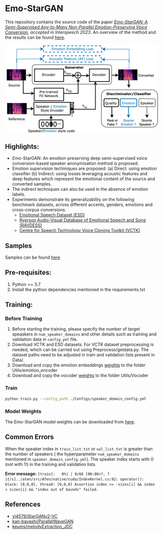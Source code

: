 # Emo-StarGAN 

This repository contains the source code of the paper *[Emo-StarGAN: A Semi-Supervised Any-to-Many Non-Parallel Emotion-Preserving Voice Conversion](https://www.researchgate.net/publication/373161292_Emo-StarGAN_A_Semi-Supervised_Any-to-Many_Non-Parallel_Emotion-Preserving_Voice_Conversion), accepted in Interspeech 2023*. An overview of the method and the results can be found [here](https://github.com/suhitaghosh10/emo-stargan/blob/main/overview.pdf).


![Concept of our method. For details we refer to our paper at .....](emo-stargan.png)

## Highlights:
- Emo-StarGAN: An emotion-preserving deep semi-supervised voice conversion-based speaker anonymisation method is proposed.
- Emotion supervision techiniques are proposed: (a) Direct: using emotion classifier (b) Indirect: using losses leveraging acoustic features and deep features which represent the emotional content of the source and converted samples.
- The indirect techniques can also be used in the absence of emotion labels.
- Experiments demonstrate its generalizability on the following benchmark datasets, across different accents, genders, emotions and cross-corpus conversions:
  - [Emotional Speech Dataset (ESD)](https://hltsingapore.github.io/ESD/)
  - [Ryerson Audio-Visual Database of Emotional Speech and Song (RAVDESS)](https://www.kaggle.com/datasets/uwrfkaggler/ravdess-emotional-speech-audio)
  - [Centre for Speech Technology Voice Cloning Toolkit (VCTK)](https://datashare.ed.ac.uk/handle/10283/2950)

## Samples
Samples can be found [here]()

## Pre-requisites:
1. Python >= 3.7
2. Install the python dependencies mentioned in the requirements.txt

## Training:

### Before Training
1. Before starting the training, please specify the number of target speaskers in `num_speaker_domains` and other details such as training and validation data in `config.yml` file.
2. Download VCTK and ESD datasets. For VCTK dataset preprocessing is needed, which can be carried out using Preprocess/getdata.py. The dataset paths need to be adjusted in train and validation lists present in Data/.
3. Download and copy the emotion embeddings [weights](https://drive.google.com/drive/folders/1FEVATENYW6vCiTFeJNoa64piOiV_Joyh?usp=sharing) to the folder Utils/emotion_encoder
4. Download and copy the vocoder [weights](https://drive.google.com/drive/folders/1xcMLR-jkRC5FmTcyp1e8neKT9mbwV9bb?usp=sharing) to the folder Utils/Vocoder

### Train
```bash
python train.py --config_path ./Configs/speaker_domain_config.yml
```

### Model Weights
The Emo-StarGAN model weights can be downloaded from [here](https://drive.google.com/drive/folders/1FKETSKT71L4GjSTexbJG6LcMWr0b1u7r?usp=sharing). 


## Common Errors
When the speaker index in `train_list.txt` or `val_list.txt` is greater than the number of speakers ( the hyperparameter `num_speaker_domains` mentioned in `speaker_domain_config.yml`).
The speaker index starts with 0 (not with 1!) in the training and validation lists.

**Error message:** `[train]:   0%| | 0/66 [00:00<?, ?it/s]../aten/src/ATen/native/cuda/IndexKernel.cu:92: operator(): block: [0,0,0], thread: [0,0,0] Assertion index >= -sizes[i] && index < sizes[i] && "index out of bounds" failed.`


## References
- [yl4579/StarGANv2-VC](https://github.com/yl4579/StarGANv2-VC/)
- [kan-bayashi/ParallelWaveGAN](https://github.com/kan-bayashi/ParallelWaveGAN)
- [keums/melodyExtraction_JDC](https://github.com/keums/melodyExtraction_JDC)
